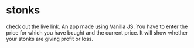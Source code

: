 # stonks
check out the live link. 
An app made using Vanilla JS. You have to enter the price for which you have bought and the current price. It will show whether your stonks are giving profit or loss.
